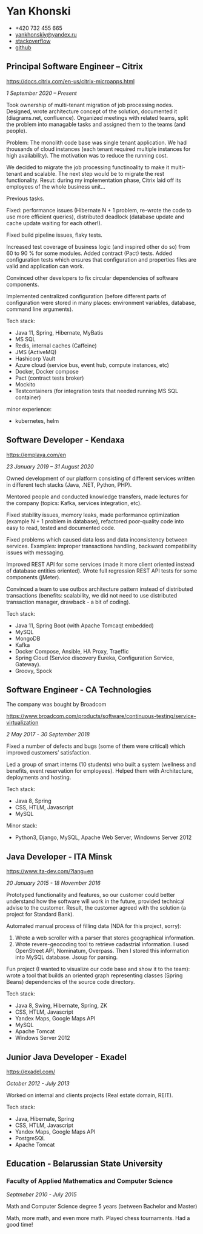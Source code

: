 # Yan Khonski

- +420 732 455 665
- [yankhonskiy@yandex.ru](yankhonskiy@yandex.ru)
- [stackoverflow](https://stackoverflow.com/users/1839360/yan-khonski)
- [github](https://github.com/yan-khonski-it)

## Principal Software Engineer – Citrix
https://docs.citrix.com/en-us/citrix-microapps.html

_1 September 2020 – Present_

Took ownership of multi-tenant migration of job processing nodes.
Designed, wrote architecture concept of the solution, documented it (diagrams.net, confluence).
Organized meetings with related teams, split the problem into managable tasks and assigned them to the teams (and people).

Problem: 
The monolith code base was single tenant application.
We had thousands of cloud instances (each tenant required multiple instances for high availability). The motivation was to reduce the running cost.

We decided to migrate the job processing functinoality to make it multi-tenant and scalable. The next step would be to migrate the rest functionality.
Resut: during my implementation phase, Citrix laid off its employees of the whole business unit...

Previous tasks.

Fixed: performance issues (Hibernate N + 1 problem, re-wrote the code to use more efficient queries), 
distributed deadlock (database update and cache update waiting for each other!).

Fixed build pipeline issues, flaky tests.

Increased test coverage of business logic (and inspired other do so) from 60 to 90 % for some modules. 
Added contract (Pact) tests. Added configuration tests which ensures that configuration and properties files are valid and application can work.

Convinced other developers to fix circular dependencies of software components.

Implemented centralized configuration (before different parts of configuration were stored in many places: environment variables, database, command line arguments).

Tech stack:
- Java 11, Spring, Hibernate, MyBatis
- MS SQL
- Redis, internal caches (Caffeine)
- JMS (ActiveMQ)
- Hashicorp Vault
- Azure cloud (service bus, event hub, compute instances, etc)
- Docker, Docker compose
- Pact (contract tests broker)
- Mockito
- Testcontainers (for integration tests that needed running MS SQL container)

minor experience:
- kubernetes, helm

## Software Developer - Kendaxa
https://emplaya.com/en

_23 January 2019 – 31 August 2020_

Owned development of our platform consisting of different services written in different tech stacks (Java, .NET, Python, PHP).

Mentored people and conducted knowledge transfers, made lectures for the company (topics: Kafka, services integration, etc).

Fixed stability issues, memory leaks, made performance optimization (example N + 1 problem in database), 
refactored poor-quality code into easy to read, tested and documented code.

Fixed problems which caused data loss and data inconsistency between services. 
Examples: improper transactions handling, backward compatibility issues with messaging.

Improved REST API for some services (made it more client oriented instead of database entities oriented). 
Wrote full regression REST API tests for some components (jMeter).

Convinced a team to use outbox architecture pattern instead of distributed transactions
(benefits: scalability, we did not need to use distributed transaction manager, drawback - a bit of coding).

Tech stack:
- Java 11, Spring Boot (with Apache Tomcaqt embedded)
- MySQL
- MongoDB
- Kafka
- Docker Compose, Ansible, HA Proxy, Traeffic
- Spring Cloud (Service discovery Eureka, Configuration Service, Gateway).
- Groovy, Spock

## Software Engineer - CA Technologies
The company was bought by Broadcom

https://www.broadcom.com/products/software/continuous-testing/service-virtualization

_2 May 2017 - 30 September 2018_

Fixed a number of defects and bugs (some of them were critical) which improved customers’ satisfaction.

Led a group of smart interns (10 students) who built a system (wellness and benefits, event reservation for employees). 
Helped them with Architecture, deployments and hosting.

Tech stack:
- Java 8, Spring
- CSS, HTLM, Javascript
- MySQL

Minor stack:
- Python3, Django, MySQL, Apache Web Server, Windowns Server 2012

## Java Developer - ITA Minsk
https://www.ita-dev.com/?lang=en

_20 January 2015 - 18 November 2016_

Prototyped functionality and features, so our customer could better understand how the software will work in the future, provided technical advise to the customer. 
Result, the customer agreed with the solution (a project for Standard Bank).

Automated manual process of filling data (NDA for this project, sorry):
1. Wrote a web scroller with a parser that stores geographical information.
2. Wrote revere-geocoding tool to retrieve cadastrial information.
I used OpenStreet API, Nominatum, Overpass. Then I stored this information into MySQL database. Jsoup for parsing.

Fun project (I wanted to visualize our code base and show it to the team):
wrote a tool that builds an oriented graph representing classes (Spring Beans) dependencies of the source code directory.

Tech stack:
- Java 8, Swing, Hibernate, Spring, ZK
- CSS, HTLM, Javascript
- Yandex Maps, Google Maps API
- MySQL
- Apache Tomcat
- Windows Server 2012

## Junior Java Developer - Exadel
https://exadel.com/

_October 2012 - July 2013_

Worked on internal and clients projects (Real estate domain, REIT).

Tech stack:
- Java, Hibernate, Spring 
- CSS, HTLM, Javascript
- Yandex Maps, Google Maps API
- PostgreSQL
- Apache Tomcat

## Education - Belarussian State University
### Faculty of Applied Mathematics and Computer Science
_Septmeber 2010 - July 2015_

Math and Computer Science degree 5 years (between Bachelor and Master)

Math, more math, and even more math. Played chess tournaments. Had a good time!